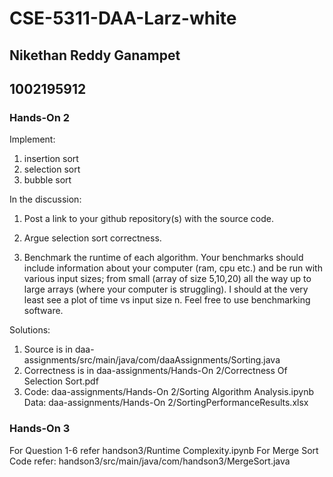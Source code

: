 # CSE-5311-DAA-Larz-white

## Nikethan Reddy Ganampet
## 1002195912

### Hands-On 2
Implement:

1. insertion sort
2. selection sort
3. bubble sort

In the discussion:

1. Post a link to your github repository(s) with the source code.

2. Argue selection sort correctness.

3. Benchmark the runtime of each algorithm. Your benchmarks should include information about your computer (ram, cpu etc.) and be run with various input sizes; from small (array of size 5,10,20) all the way up to large arrays (where your computer is struggling). I should at the very least see a plot of time vs input size n. Feel free to use benchmarking software.

Solutions:

1. Source is in daa-assignments/src/main/java/com/daaAssignments/Sorting.java
2. Correctness is in daa-assignments/Hands-On 2/Correctness Of Selection Sort.pdf
3. Code: daa-assignments/Hands-On 2/Sorting Algorithm Analysis.ipynb Data: daa-assignments/Hands-On 2/SortingPerformanceResults.xlsx

### Hands-On 3

For Question 1-6 refer handson3/Runtime Complexity.ipynb
For Merge Sort Code refer: handson3/src/main/java/com/handson3/MergeSort.java